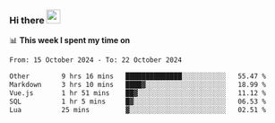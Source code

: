 ### Hi there <a href="https://www.gautamkrishnar.com/"><img src="https://media.giphy.com/media/hvRJCLFzcasrR4ia7z/giphy.gif" width="25px"></a>

📊 **This week I spent my time on**

<!--START_SECTION:waka-->

```txt
From: 15 October 2024 - To: 22 October 2024

Other        9 hrs 16 mins   ██████████████░░░░░░░░░░░   55.47 %
Markdown     3 hrs 10 mins   ████▓░░░░░░░░░░░░░░░░░░░░   18.99 %
Vue.js       1 hr 51 mins    ██▓░░░░░░░░░░░░░░░░░░░░░░   11.12 %
SQL          1 hr 5 mins     █▓░░░░░░░░░░░░░░░░░░░░░░░   06.53 %
Lua          25 mins         ▓░░░░░░░░░░░░░░░░░░░░░░░░   02.51 %
```

<!--END_SECTION:waka-->
